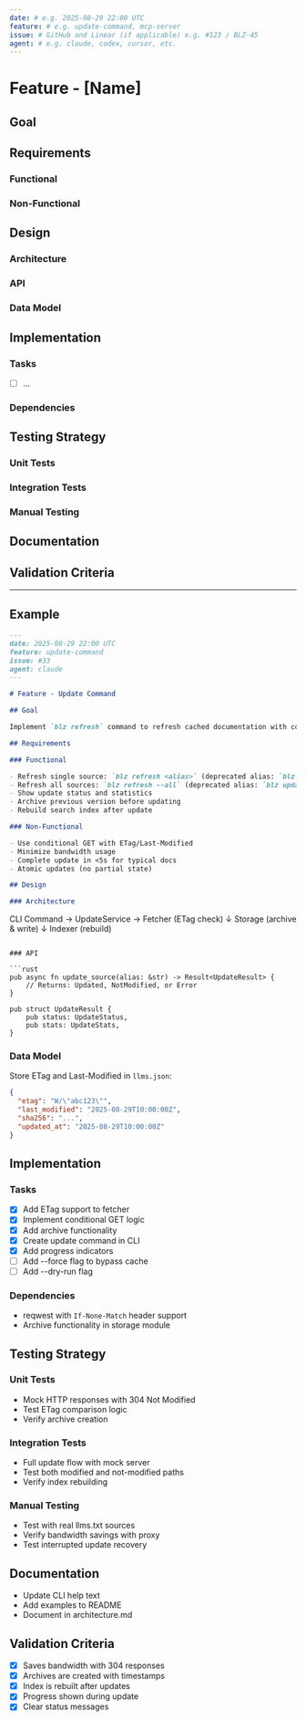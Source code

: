 ```yaml
---
date: # e.g. 2025-08-29 22:00 UTC
feature: # e.g. update-command, mcp-server
issue: # GitHub and Linear (if applicable) e.g. #123 / BLZ-45
agent: # e.g. claude, codex, cursor, etc.
---
```


# Feature - [Name]

## Goal

## Requirements

### Functional

### Non-Functional

## Design

### Architecture

### API

### Data Model

## Implementation

### Tasks

- [ ] …

### Dependencies

## Testing Strategy

### Unit Tests

### Integration Tests

### Manual Testing

## Documentation

## Validation Criteria

---

## Example

```markdown
---
date: 2025-08-29 22:00 UTC
feature: update-command
issue: #33
agent: claude
---

# Feature - Update Command

## Goal

Implement `blz refresh` command to refresh cached documentation with conditional fetching using ETags (keep `blz update` as deprecated alias).

## Requirements

### Functional

- Refresh single source: `blz refresh <alias>` (deprecated alias: `blz update <alias>`)
- Refresh all sources: `blz refresh --all` (deprecated alias: `blz update --all`)
- Show update status and statistics
- Archive previous version before updating
- Rebuild search index after update

### Non-Functional

- Use conditional GET with ETag/Last-Modified
- Minimize bandwidth usage
- Complete update in <5s for typical docs
- Atomic updates (no partial state)

## Design

### Architecture

```

CLI Command → UpdateService → Fetcher (ETag check)
                ↓
            Storage (archive & write)
                ↓
            Indexer (rebuild)

```

### API

```rust
pub async fn update_source(alias: &str) -> Result<UpdateResult> {
    // Returns: Updated, NotModified, or Error
}

pub struct UpdateResult {
    pub status: UpdateStatus,
    pub stats: UpdateStats,
}
```

### Data Model

Store ETag and Last-Modified in `llms.json`:

```json
{
  "etag": "W/\"abc123\"",
  "last_modified": "2025-08-29T10:00:00Z",
  "sha256": "...",
  "updated_at": "2025-08-29T10:00:00Z"
}
```

## Implementation

### Tasks

- [x] Add ETag support to fetcher
- [x] Implement conditional GET logic
- [x] Add archive functionality
- [x] Create update command in CLI
- [x] Add progress indicators
- [ ] Add --force flag to bypass cache
- [ ] Add --dry-run flag

### Dependencies

- reqwest with `If-None-Match` header support
- Archive functionality in storage module

## Testing Strategy

### Unit Tests

- Mock HTTP responses with 304 Not Modified
- Test ETag comparison logic
- Verify archive creation

### Integration Tests

- Full update flow with mock server
- Test both modified and not-modified paths
- Verify index rebuilding

### Manual Testing

- Test with real llms.txt sources
- Verify bandwidth savings with proxy
- Test interrupted update recovery

## Documentation

- Update CLI help text
- Add examples to README
- Document in architecture.md

## Validation Criteria

- [x] Saves bandwidth with 304 responses
- [x] Archives are created with timestamps
- [x] Index is rebuilt after updates
- [x] Progress shown during update
- [x] Clear status messages

```
